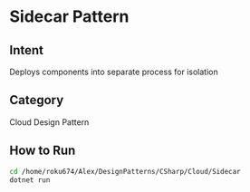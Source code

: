 # Sidecar Pattern

## Intent
Deploys components into separate process for isolation

## Category
Cloud Design Pattern

## How to Run
```bash
cd /home/roku674/Alex/DesignPatterns/CSharp/Cloud/Sidecar
dotnet run
```
